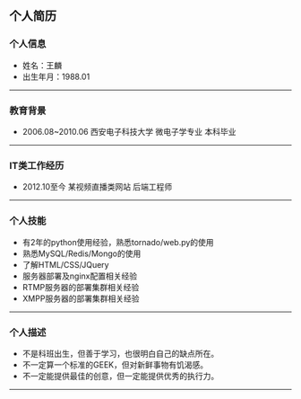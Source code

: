 ## 个人简历

### 个人信息
* 姓名：王麟
* 出生年月：1988.01

------

### 教育背景
* 2006.08~2010.06 西安电子科技大学 微电子学专业 本科毕业

------

### IT类工作经历
* 2012.10至今 某视频直播类网站 后端工程师

------

### 个人技能
* 有2年的python使用经验，熟悉tornado/web.py的使用
* 熟悉MySQL/Redis/Mongo的使用
* 了解HTML/CSS/JQuery
* 服务器部署及nginx配置相关经验
* RTMP服务器的部署集群相关经验
* XMPP服务器的部署集群相关经验

------

### 个人描述
* 不是科班出生，但善于学习，也很明白自己的缺点所在。
* 不一定算一个标准的GEEK，但对新鲜事物有饥渴感。
* 不一定能提供最佳的创意，但一定能提供优秀的执行力。

------